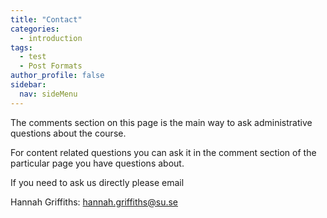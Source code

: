 ```yaml
---
title: "Contact"
categories:
  - introduction
tags:
  - test
  - Post Formats
author_profile: false
sidebar:
  nav: sideMenu
---
```


The comments section on this page is the main way to ask administrative questions about the course.

For content related questions you can ask it in the comment section of the particular page you have questions about.

If you need to ask us directly please email

Hannah Griffiths: hannah.griffiths@su.se
